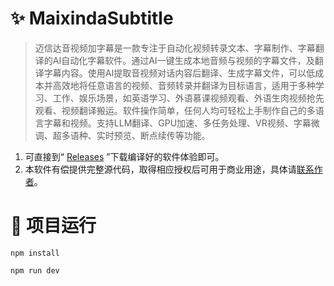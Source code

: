 # ✨ MaixindaSubtitle
> 迈信达音视频加字幕是一款专注于自动化视频转录文本、字幕制作、字幕翻译的AI自动化字幕软件。通过AI一键生成本地音频与视频的字幕文件，及翻译字幕内容。使用AI提取音视频对话内容后翻译、生成字幕文件，可以低成本并高效地将任意语言的视频、音频转录并翻译为目标语言，适用于多种学习、工作、娱乐场景，如英语学习、外语慕课视频观看、外语生肉视频抢先观看、视频翻译搬运。软件操作简单，任何人均可轻松上手制作自己的多语言字幕和视频。支持LLM翻译、GPU加速、多任务处理、VR视频、字幕微调、超多语种、实时预览、断点续传等功能。


1. 可直接到“ [Releases](/Releases/) ”下载编译好的软件体验即可。
2. 本软件有偿提供完整源代码，取得相应授权后可用于商业用途，具体请[联系作者](https://www.maixinda.com/contact.html)。


# 🚀 项目运行
```
npm install

npm run dev
```
